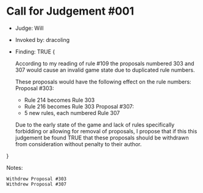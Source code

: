 Call for Judgement #001
=======================
* Judge: Will
* Invoked by: dracoling
* Finding: TRUE
{

    According to my reading of rule #109 the proposals numbered 303 and 307 would cause an invalid game state due to duplicated rule numbers. 

    These proposals would have the following effect on the rule numbers:
     Proposal #303:
     * Rule 214 becomes Rule 303
     * Rule 216 becomes Rule 303
     Proposal #307:
     * 5 new rules, each numbered Rule 307
  
    Due to the early state of the game and lack of rules specifically forbidding or allowing for removal of proposals, I propose that if this this judgement be found TRUE that these proposals should be withdrawn from consideration without penalty to their author. 

}

Notes:

    Withdrew Proposal #303
    Withdrew Proposal #307
